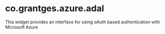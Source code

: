 # co.grantges.azure.adal
This widget provides an interface for using oAuth based authentication with Microsoft Azure
